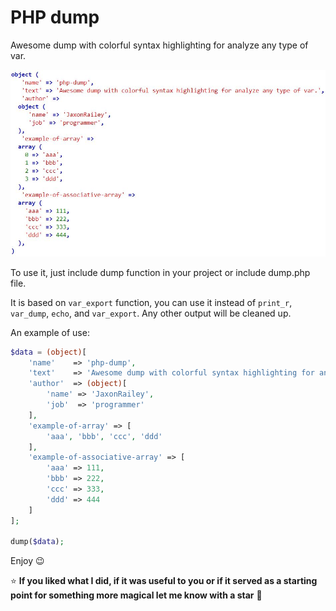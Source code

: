 # PHP dump
Awesome dump with colorful syntax highlighting for analyze any type of var.


<img src="https://github.com/JaxonRailey/php-dump/blob/main/dump.jpg?raw=true" width="700" alt="Weather Card" />

To use it, just include dump function in your project or include dump.php file.

It is based on ``` var_export ``` function, you can use it instead of ``` print_r ```, ``` var_dump ```, ``` echo ```, and ``` var_export ```.
Any other output will be cleaned up.

An example of use:

```php
$data = (object)[
    'name'    => 'php-dump',
    'text'    => 'Awesome dump with colorful syntax highlighting for analyze any type of var.',
    'author'  => (object)[
        'name' => 'JaxonRailey',
        'job'  => 'programmer'
    ],
    'example-of-array' => [
        'aaa', 'bbb', 'ccc', 'ddd'
    ],
    'example-of-associative-array' => [
        'aaa' => 111,
        'bbb' => 222,
        'ccc' => 333,
        'ddd' => 444
    ]
];

dump($data);
```

Enjoy &#128521;

:star: **If you liked what I did, if it was useful to you or if it served as a starting point for something more magical let me know with a star** :green_heart:

